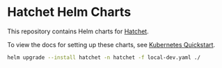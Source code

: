 # Hatchet Helm Charts

This repository contains Helm charts for [Hatchet](https://hatchet.run).

To view the docs for setting up these charts, see [Kubernetes Quickstart](https://docs.hatchet.run/self-hosting/kubernetes-quickstart).

```sh
helm upgrade --install hatchet -n hatchet -f local-dev.yaml ./
```
